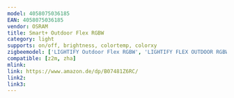 ```yaml
---
model: 4058075036185
EAN: 4058075036185
vendor: OSRAM
title: Smart+ Outdoor Flex RGBW
category: light
supports: on/off, brightness, colortemp, colorxy
zigbeemodel: ['LIGHTIFY Outdoor Flex RGBW', 'LIGHTIFY FLEX OUTDOOR RGBW', 'Flex Outdoor RGBW']
compatible: [z2m, zha]
mlink: 
link: https://www.amazon.de/dp/B07481Z6RC/
link2: 
link3: 
---
```

